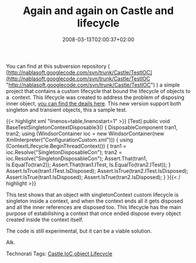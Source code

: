 ﻿---
title: "Again and again on Castle and lifecycle"
description: ""
date: 2008-03-13T02:00:37+02:00
draft: false
tags: [Castle]
categories: [Castle]
---
You can find at this subversion repository ( [http://nablasoft.googlecode.com/svn/trunk/Castle/TestIOC](http://nablasoft.googlecode.com/svn/trunk/Castle/TestIOC "http://nablasoft.googlecode.com/svn/trunk/Castle/TestIOC") ) a simple project that contains a custom lifecycle that bound the lifecycle of objects to a  context. This lifecycle was created to address the problem of disposing inner object, [you can find the deails here](http://www.nablasoft.com/Alkampfer/?p=156). This new version support both singleton and transient objects, this a sample test.

{{< highlight xml "linenos=table,linenostart=1" >}}
        [Test]
        public void BaseTestSingletonContextDisposable3() {
            DisposableComponent tran1, tran2;
            using (WindsorContainer ioc = new WindsorContainer(new XmlInterpreter("ConfigurationCustom.xml"))) {
                using (ContextLifecycle.BeginThreadContext()) {
                    tran1 = ioc.Resolve<DisposableComponent>("SingletonDisposableCon");
                    tran2 = ioc.Resolve<DisposableComponent>("SingletonDisposableCon");
                    Assert.That(tran1, Is.EqualTo(tran2));
                    Assert.That(tran1.ITest, Is.EqualTo(tran2.ITest));
                }
                Assert.IsTrue(tran1.ITest.IsDisposed);
                Assert.IsTrue(tran2.ITest.IsDisposed);
                Assert.IsTrue(tran1.IsDisposed);
                Assert.IsTrue(tran2.IsDisposed);
            }
        }{{< / highlight >}}

<!-- Code inserted with Steve Dunn's Windows Live Writer Code Formatter Plugin.  http://dunnhq.com -->

This test shows that an object with singletonContext custom lifecycle is singleton inside a context, and when the context ends all it gets disposed and all the inner references are disposed too. This lifecycle has the main purpose of estabilishing a context that once ended dispose every object created inside the context itself.

The code is still experimental, but it can be a viable solution.

Alk.

Technorati Tags: [Castle](http://technorati.com/tags/Castle),[IoC](http://technorati.com/tags/IoC),[object Lifecycle](http://technorati.com/tags/object%20Lifecycle)

